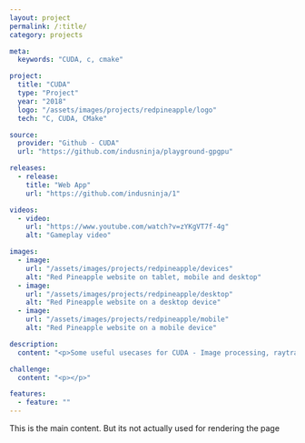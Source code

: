 ```yaml
---
layout: project
permalink: /:title/
category: projects

meta:
  keywords: "CUDA, c, cmake"

project:
  title: "CUDA"
  type: "Project"
  year: "2018"
  logo: "/assets/images/projects/redpineapple/logo"
  tech: "C, CUDA, CMake"

source:
  provider: "Github - CUDA"
  url: "https://github.com/indusninja/playground-gpgpu"

releases:
  - release:
    title: "Web App"
    url: "https://github.com/indusninja/1"

videos:
  - video:
    url: "https://www.youtube.com/watch?v=zYKgVT7f-4g"
    alt: "Gameplay video"

images:
  - image:
    url: "/assets/images/projects/redpineapple/devices"
    alt: "Red Pineapple website on tablet, mobile and desktop"
  - image:
    url: "/assets/images/projects/redpineapple/desktop"
    alt: "Red Pineapple website on a desktop device"
  - image:
    url: "/assets/images/projects/redpineapple/mobile"
    alt: "Red Pineapple website on a mobile device"

description:
  content: "<p>Some useful usecases for CUDA - Image processing, raytracing, monte carlo, etc.</p>"

challenge:
  content: "<p></p>"

features:
  - feature: ""
---
```

<p>This is the main content. But its not actually used for rendering the page</p>
